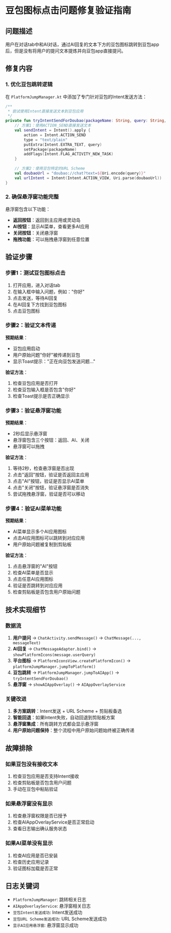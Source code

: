 # 豆包图标点击问题修复验证指南

## 问题描述
用户在对话tab中和AI对话，通过AI回复的文本下方的豆包图标跳转到豆包app后，但是没有将用户的提问文本提炼并向豆包app直接提问。

## 修复内容

### 1. 优化豆包跳转逻辑
在 `PlatformJumpManager.kt` 中添加了专门针对豆包的Intent发送方法：

```kotlin
/**
 * 尝试使用Intent直接发送文本到豆包应用
 */
private fun tryIntentSendForDoubao(packageName: String, query: String, appName: String): Boolean {
    // 方案1：使用ACTION_SEND直接发送文本
    val sendIntent = Intent().apply {
        action = Intent.ACTION_SEND
        type = "text/plain"
        putExtra(Intent.EXTRA_TEXT, query)
        setPackage(packageName)
        addFlags(Intent.FLAG_ACTIVITY_NEW_TASK)
    }
    
    // 方案2：使用豆包特定的URL Scheme
    val doubaoUrl = "doubao://chat?text=${Uri.encode(query)}"
    val urlIntent = Intent(Intent.ACTION_VIEW, Uri.parse(doubaoUrl))
}
```

### 2. 确保悬浮窗功能完整
悬浮窗包含以下功能：
- **返回按钮**：返回到主应用或灵动岛
- **AI按钮**：显示AI菜单，查看更多AI应用
- **关闭按钮**：关闭悬浮窗
- **拖拽功能**：可以拖拽悬浮窗到任意位置

## 验证步骤

### 步骤1：测试豆包图标点击
1. 打开应用，进入对话tab
2. 在输入框中输入问题，例如："你好"
3. 点击发送，等待AI回复
4. 在AI回复下方找到豆包图标
5. 点击豆包图标

### 步骤2：验证文本传递
**预期结果**：
- 豆包应用启动
- 用户原始问题"你好"被传递到豆包
- 显示Toast提示："正在向豆包发送问题..."

**验证方法**：
1. 检查豆包应用是否打开
2. 检查豆包输入框是否包含"你好"
3. 检查Toast提示是否正确显示

### 步骤3：验证悬浮窗功能
**预期结果**：
- 2秒后显示悬浮窗
- 悬浮窗包含三个按钮：返回、AI、关闭
- 悬浮窗可以拖拽

**验证方法**：
1. 等待2秒，检查悬浮窗是否出现
2. 点击"返回"按钮，验证是否返回主应用
3. 点击"AI"按钮，验证是否显示AI菜单
4. 点击"关闭"按钮，验证悬浮窗是否消失
5. 尝试拖拽悬浮窗，验证是否可以移动

### 步骤4：验证AI菜单功能
**预期结果**：
- AI菜单显示多个AI应用图标
- 点击AI应用图标可以跳转到对应应用
- 用户原始问题被复制到剪贴板

**验证方法**：
1. 点击悬浮窗的"AI"按钮
2. 检查AI菜单是否显示
3. 点击任意AI应用图标
4. 验证是否跳转到对应应用
5. 检查剪贴板是否包含用户原始问题

## 技术实现细节

### 数据流
1. **用户提问** → `ChatActivity.sendMessage()` → `ChatMessage(..., messageText)`
2. **AI回复** → `ChatMessageAdapter.bind()` → `showPlatformIcons(message.userQuery)`
3. **平台图标** → `PlatformIconsView.createPlatformIcon()` → `platformJumpManager.jumpToPlatform()`
4. **豆包跳转** → `PlatformJumpManager.jumpToAIApp()` → `tryIntentSendForDoubao()`
5. **悬浮窗** → `showAIAppOverlay()` → `AIAppOverlayService`

### 关键改进
1. **多方案跳转**：Intent发送 + URL Scheme + 剪贴板备选
2. **智能回退**：如果Intent失败，自动回退到剪贴板方案
3. **悬浮窗集成**：所有跳转方式都会显示悬浮窗
4. **用户原始问题保持**：整个流程中用户原始问题始终被正确传递

## 故障排除

### 如果豆包没有接收文本
1. 检查豆包应用是否支持Intent接收
2. 检查剪贴板是否包含用户问题
3. 手动在豆包中粘贴验证

### 如果悬浮窗没有显示
1. 检查悬浮窗权限是否已授予
2. 检查AIAppOverlayService是否正常启动
3. 查看日志输出确认服务状态

### 如果AI菜单没有显示
1. 检查AI应用是否已安装
2. 检查历史应用记录
3. 验证图标加载是否正常

## 日志关键词
- `PlatformJumpManager`: 跳转相关日志
- `AIAppOverlayService`: 悬浮窗相关日志
- `豆包Intent发送成功`: Intent发送成功
- `豆包URL Scheme发送成功`: URL Scheme发送成功
- `显示AI应用悬浮窗`: 悬浮窗显示成功
